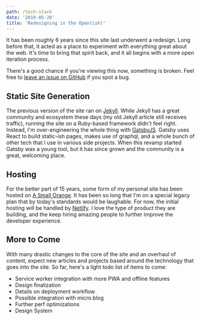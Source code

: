 ```yaml
---
path: /tech-stack
date: '2019-05-28'
title: 'Redesigning in the Open(ish)'
---
```


It has been roughly 6 years since this site last underwent a redesign. Long before that, it acted as a place to experiment with everything great about the web. It's time to bring that spirit back, and it all begins with a more open iteration process.

There's a good chance if you're viewing this now, something is broken. Feel free to [leave an issue on GitHub](https://github.com/markmichon/markmichon.com) if you spot a bug.

## Static Site Generation

The previous version of the site ran on [Jekyll](http://jekyllrb.com). While Jekyll has a great community and ecosystem these days (my old Jekyll article still receives traffic), running the site on a Ruby-based framework didn't feel right. Instead, I'm over-engineering the whole thing with [GatsbyJS](https://www.gatsbyjs.org/). Gatsby uses React to build static-ish pages, makes use of graphql, and a whole bunch of other tech that I use in various side projects. When this revamp started Gatsby was a young tool, but it has since grown and the community is a great, welcoming place.

## Hosting

For the better part of 15 years, some form of my personal site has been hosted on [A Small Orange](https://asmallorange.com). It has been so long that I'm on a special legacy plan that by today's standards would be laughable. For now, the initial hosting will be handled by [Netlify](https://www.netlify.com/). I love the type of product they are building, and the keep hiring amazing people to further improve the developer experience.

## More to Come

With many drastic changes to the core of the site and an overhaul of content, expect new articles and projects based around the technology that goes into the site. So far, here's a light todo list of items to come:

- Service worker integration with more PWA and offline features
- Design finalization
- Details on deployment workflow
- Possible integration with micro.blog
- Further perf optimizations
- Design System

